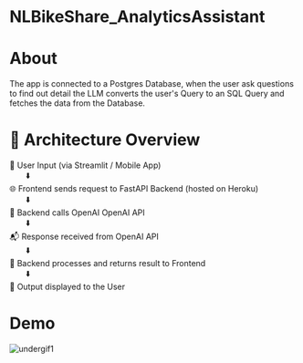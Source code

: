 # NLBikeShare_AnalyticsAssistant

# About
The app is connected to a Postgres Database, when the user ask questions to find out detail the LLM converts the user's Query to an SQL Query and fetches the data from the Database. 

# 🧠 Architecture Overview

📱 User Input (via Streamlit / Mobile App)  
  ⬇️  
🌐 Frontend sends request to FastAPI Backend (hosted on Heroku)  
  ⬇️  
🤖 Backend calls OpenAI OpenAI API  
  ⬇️  
📬 Response received from OpenAI API  
  ⬇️  
🔁 Backend processes and returns result to Frontend    
  ⬇️  
🎯 Output displayed to the User

# Demo
![undergif1](https://github.com/user-attachments/assets/ae2a2a90-e61e-4d04-88b2-d9c1bf4f2829)

